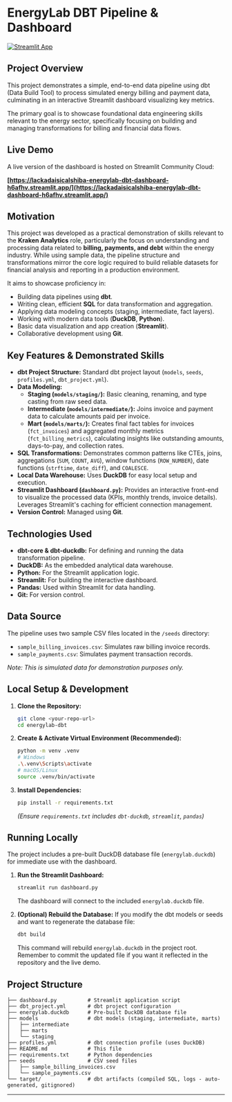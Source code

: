 # EnergyLab DBT Pipeline & Dashboard

[![Streamlit App](https://static.streamlit.io/badges/streamlit_badge_black_white.svg)](https://lackadaisicalshiba-energylab-dbt-dashboard-h6afhv.streamlit.app/)

## Project Overview

This project demonstrates a simple, end-to-end data pipeline using dbt (Data Build Tool) to process simulated energy billing and payment data, culminating in an interactive Streamlit dashboard visualizing key metrics.

The primary goal is to showcase foundational data engineering skills relevant to the energy sector, specifically focusing on building and managing transformations for billing and financial data flows.

## Live Demo

A live version of the dashboard is hosted on Streamlit Community Cloud:

**[https://lackadaisicalshiba-energylab-dbt-dashboard-h6afhv.streamlit.app/](https://lackadaisicalshiba-energylab-dbt-dashboard-h6afhv.streamlit.app/)**


## Motivation

This project was developed as a practical demonstration of skills relevant to the **Kraken Analytics** role, particularly the focus on understanding and processing data related to **billing, payments, and debt** within the energy industry. While using sample data, the pipeline structure and transformations mirror the core logic required to build reliable datasets for financial analysis and reporting in a production environment.

It aims to showcase proficiency in:

*   Building data pipelines using **dbt**.
*   Writing clean, efficient **SQL** for data transformation and aggregation.
*   Applying data modeling concepts (staging, intermediate, fact layers).
*   Working with modern data tools (**DuckDB**, **Python**).
*   Basic data visualization and app creation (**Streamlit**).
*   Collaborative development using **Git**.

## Key Features & Demonstrated Skills

*   **dbt Project Structure:** Standard dbt project layout (`models`, `seeds`, `profiles.yml`, `dbt_project.yml`).
*   **Data Modeling:**
    *   **Staging (`models/staging/`):** Basic cleaning, renaming, and type casting from raw seed data.
    *   **Intermediate (`models/intermediate/`):** Joins invoice and payment data to calculate amounts paid per invoice.
    *   **Mart (`models/marts/`):** Creates final fact tables for invoices (`fct_invoices`) and aggregated monthly metrics (`fct_billing_metrics`), calculating insights like outstanding amounts, days-to-pay, and collection rates.
*   **SQL Transformations:** Demonstrates common patterns like CTEs, joins, aggregations (`SUM`, `COUNT`, `AVG`), window functions (`ROW_NUMBER`), date functions (`strftime`, `date_diff`), and `COALESCE`.
*   **Local Data Warehouse:** Uses **DuckDB** for easy local setup and execution.
*   **Streamlit Dashboard (`dashboard.py`):** Provides an interactive front-end to visualize the processed data (KPIs, monthly trends, invoice details). Leverages Streamlit's caching for efficient connection management.
*   **Version Control:** Managed using **Git**.

## Technologies Used

*   **dbt-core & dbt-duckdb:** For defining and running the data transformation pipeline.
*   **DuckDB:** As the embedded analytical data warehouse.
*   **Python:** For the Streamlit application logic.
*   **Streamlit:** For building the interactive dashboard.
*   **Pandas:** Used within Streamlit for data handling.
*   **Git:** For version control.

## Data Source

The pipeline uses two sample CSV files located in the `/seeds` directory:

*   `sample_billing_invoices.csv`: Simulates raw billing invoice records.
*   `sample_payments.csv`: Simulates payment transaction records.

*Note: This is simulated data for demonstration purposes only.*

## Local Setup & Development

1.  **Clone the Repository:**
    ```bash
    git clone <your-repo-url>
    cd energylab-dbt
    ```
2.  **Create & Activate Virtual Environment (Recommended):**
    ```bash
    python -m venv .venv
    # Windows
    .\.venv\Scripts\activate
    # macOS/Linux
    source .venv/bin/activate
    ```
3.  **Install Dependencies:**
    ```bash
    pip install -r requirements.txt
    ```
    *(Ensure `requirements.txt` includes `dbt-duckdb`, `streamlit`, `pandas`)*

## Running Locally

The project includes a pre-built DuckDB database file (`energylab.duckdb`) for immediate use with the dashboard.

1.  **Run the Streamlit Dashboard:**
    ```bash
    streamlit run dashboard.py
    ```
    The dashboard will connect to the included `energylab.duckdb` file.

2.  **(Optional) Rebuild the Database:**
    If you modify the dbt models or seeds and want to regenerate the database file:
    ```bash
    dbt build
    ```
    This command will rebuild `energylab.duckdb` in the project root. Remember to commit the updated file if you want it reflected in the repository and the live demo.

## Project Structure

```
├── dashboard.py          # Streamlit application script
├── dbt_project.yml       # dbt project configuration
├── energylab.duckdb      # Pre-built DuckDB database file
├── models                # dbt models (staging, intermediate, marts)
│   ├── intermediate
│   ├── marts
│   └── staging
├── profiles.yml          # dbt connection profile (uses DuckDB)
├── README.md             # This file
├── requirements.txt      # Python dependencies
├── seeds                 # CSV seed files
│   ├── sample_billing_invoices.csv
│   └── sample_payments.csv
└── target/               # dbt artifacts (compiled SQL, logs - auto-generated, gitignored)
```

---
